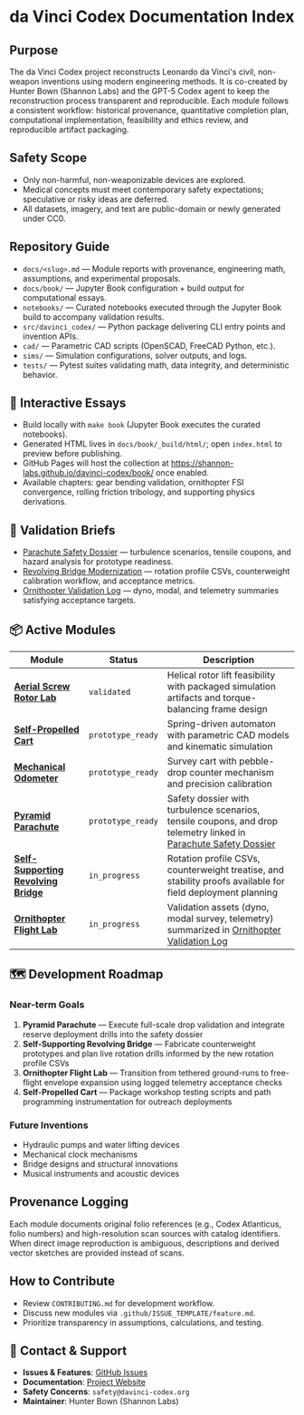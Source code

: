 # da Vinci Codex Documentation Index

## Purpose
The da Vinci Codex project reconstructs Leonardo da Vinci's civil, non-weapon inventions using modern engineering methods. It is co-created by Hunter Bown (Shannon Labs) and the GPT-5 Codex agent to keep the reconstruction process transparent and reproducible. Each module follows a consistent workflow: historical provenance, quantitative completion plan, computational implementation, feasibility and ethics review, and reproducible artifact packaging.

## Safety Scope
- Only non-harmful, non-weaponizable devices are explored.
- Medical concepts must meet contemporary safety expectations; speculative or risky ideas are deferred.
- All datasets, imagery, and text are public-domain or newly generated under CC0.

## Repository Guide
- `docs/<slug>.md` — Module reports with provenance, engineering math, assumptions, and experimental proposals.
- `docs/book/` — Jupyter Book configuration + build output for computational essays.
- `notebooks/` — Curated notebooks executed through the Jupyter Book build to accompany validation results.
- `src/davinci_codex/` — Python package delivering CLI entry points and invention APIs.
- `cad/` — Parametric CAD scripts (OpenSCAD, FreeCAD Python, etc.).
- `sims/` — Simulation configurations, solver outputs, and logs.
- `tests/` — Pytest suites validating math, data integrity, and deterministic behavior.

## 📘 Interactive Essays
- Build locally with `make book` (Jupyter Book executes the curated notebooks).
- Generated HTML lives in `docs/book/_build/html/`; open `index.html` to preview before publishing.
- GitHub Pages will host the collection at <https://shannon-labs.github.io/davinci-codex/book/> once enabled.
- Available chapters: gear bending validation, ornithopter FSI convergence, rolling friction tribology, and supporting physics derivations.

## 🧪 Validation Briefs
- [Parachute Safety Dossier](parachute_safety_dossier.md) — turbulence scenarios, tensile coupons, and hazard analysis for prototype readiness.
- [Revolving Bridge Modernization](revolving_bridge.md) — rotation profile CSVs, counterweight calibration workflow, and acceptance metrics.
- [Ornithopter Validation Log](ornithopter_validation.md) — dyno, modal, and telemetry summaries satisfying acceptance targets.

## 📦 Active Modules

| Module | Status | Description |
|--------|--------|--------------|
| [**Aerial Screw Rotor Lab**](aerial_screw.md) | `validated` | Helical rotor lift feasibility with packaged simulation artifacts and torque-balancing frame design |
| [**Self-Propelled Cart**](self_propelled_cart.md) | `prototype_ready` | Spring-driven automaton with parametric CAD models and kinematic simulation |
| [**Mechanical Odometer**](mechanical_odometer.md) | `prototype_ready` | Survey cart with pebble-drop counter mechanism and precision calibration |
| [**Pyramid Parachute**](parachute.md) | `prototype_ready` | Safety dossier with turbulence scenarios, tensile coupons, and drop telemetry linked in [Parachute Safety Dossier](parachute_safety_dossier.md) |
| [**Self-Supporting Revolving Bridge**](revolving_bridge.md) | `in_progress` | Rotation profile CSVs, counterweight treatise, and stability proofs available for field deployment planning |
| [**Ornithopter Flight Lab**](ornithopter.md) | `in_progress` | Validation assets (dyno, modal survey, telemetry) summarized in [Ornithopter Validation Log](ornithopter_validation.md) |

## 🗺️ Development Roadmap

### Near-term Goals
1. **Pyramid Parachute** — Execute full-scale drop validation and integrate reserve deployment drills into the safety dossier
2. **Self-Supporting Revolving Bridge** — Fabricate counterweight prototypes and plan live rotation drills informed by the new rotation profile CSVs
3. **Ornithopter Flight Lab** — Transition from tethered ground-runs to free-flight envelope expansion using logged telemetry acceptance checks
4. **Self-Propelled Cart** — Package workshop testing scripts and path programming instrumentation for outreach deployments

### Future Inventions
- Hydraulic pumps and water lifting devices
- Mechanical clock mechanisms
- Bridge designs and structural innovations
- Musical instruments and acoustic devices

## Provenance Logging
Each module documents original folio references (e.g., Codex Atlanticus, folio numbers) and high-resolution scan sources with catalog identifiers. When direct image reproduction is ambiguous, descriptions and derived vector sketches are provided instead of scans.

## How to Contribute
- Review `CONTRIBUTING.md` for development workflow.
- Discuss new modules via `.github/ISSUE_TEMPLATE/feature.md`.
- Prioritize transparency in assumptions, calculations, and testing.

## 📧 Contact & Support
- **Issues & Features**: [GitHub Issues](https://github.com/Shannon-Labs/davinci-codex/issues)
- **Documentation**: [Project Website](https://shannon-labs.github.io/davinci-codex/)
- **Safety Concerns**: `safety@davinci-codex.org`
- **Maintainer**: Hunter Bown (Shannon Labs)
